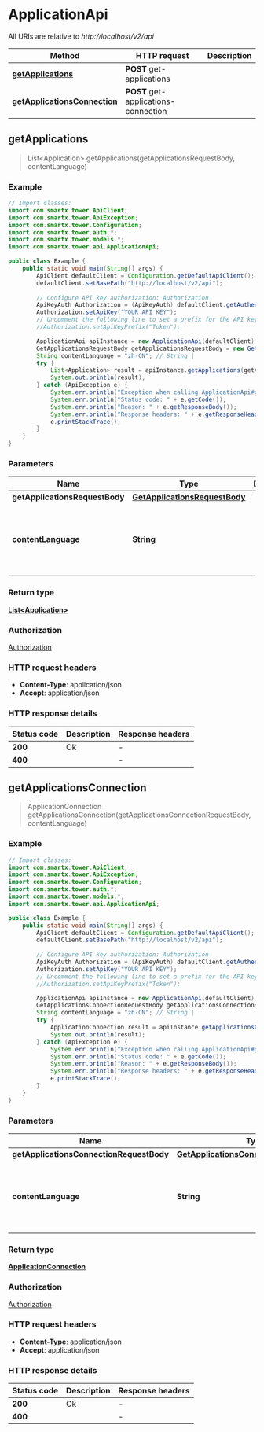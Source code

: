 # ApplicationApi

All URIs are relative to *http://localhost/v2/api*

Method | HTTP request | Description
------------- | ------------- | -------------
[**getApplications**](ApplicationApi.md#getApplications) | **POST** get-applications | 
[**getApplicationsConnection**](ApplicationApi.md#getApplicationsConnection) | **POST** get-applications-connection | 



## getApplications

> List&lt;Application&gt; getApplications(getApplicationsRequestBody, contentLanguage)



### Example

```java
// Import classes:
import com.smartx.tower.ApiClient;
import com.smartx.tower.ApiException;
import com.smartx.tower.Configuration;
import com.smartx.tower.auth.*;
import com.smartx.tower.models.*;
import com.smartx.tower.api.ApplicationApi;

public class Example {
    public static void main(String[] args) {
        ApiClient defaultClient = Configuration.getDefaultApiClient();
        defaultClient.setBasePath("http://localhost/v2/api");
        
        // Configure API key authorization: Authorization
        ApiKeyAuth Authorization = (ApiKeyAuth) defaultClient.getAuthentication("Authorization");
        Authorization.setApiKey("YOUR API KEY");
        // Uncomment the following line to set a prefix for the API key, e.g. "Token" (defaults to null)
        //Authorization.setApiKeyPrefix("Token");

        ApplicationApi apiInstance = new ApplicationApi(defaultClient);
        GetApplicationsRequestBody getApplicationsRequestBody = new GetApplicationsRequestBody(); // GetApplicationsRequestBody | 
        String contentLanguage = "zh-CN"; // String | 
        try {
            List<Application> result = apiInstance.getApplications(getApplicationsRequestBody, contentLanguage);
            System.out.println(result);
        } catch (ApiException e) {
            System.err.println("Exception when calling ApplicationApi#getApplications");
            System.err.println("Status code: " + e.getCode());
            System.err.println("Reason: " + e.getResponseBody());
            System.err.println("Response headers: " + e.getResponseHeaders());
            e.printStackTrace();
        }
    }
}
```

### Parameters


Name | Type | Description  | Notes
------------- | ------------- | ------------- | -------------
 **getApplicationsRequestBody** | [**GetApplicationsRequestBody**](GetApplicationsRequestBody.md)|  |
 **contentLanguage** | **String**|  | [optional] [default to en-US] [enum: zh-CN, en-US]

### Return type

[**List&lt;Application&gt;**](Application.md)

### Authorization

[Authorization](../README.md#Authorization)

### HTTP request headers

- **Content-Type**: application/json
- **Accept**: application/json


### HTTP response details
| Status code | Description | Response headers |
|-------------|-------------|------------------|
| **200** | Ok |  -  |
| **400** |  |  -  |


## getApplicationsConnection

> ApplicationConnection getApplicationsConnection(getApplicationsConnectionRequestBody, contentLanguage)



### Example

```java
// Import classes:
import com.smartx.tower.ApiClient;
import com.smartx.tower.ApiException;
import com.smartx.tower.Configuration;
import com.smartx.tower.auth.*;
import com.smartx.tower.models.*;
import com.smartx.tower.api.ApplicationApi;

public class Example {
    public static void main(String[] args) {
        ApiClient defaultClient = Configuration.getDefaultApiClient();
        defaultClient.setBasePath("http://localhost/v2/api");
        
        // Configure API key authorization: Authorization
        ApiKeyAuth Authorization = (ApiKeyAuth) defaultClient.getAuthentication("Authorization");
        Authorization.setApiKey("YOUR API KEY");
        // Uncomment the following line to set a prefix for the API key, e.g. "Token" (defaults to null)
        //Authorization.setApiKeyPrefix("Token");

        ApplicationApi apiInstance = new ApplicationApi(defaultClient);
        GetApplicationsConnectionRequestBody getApplicationsConnectionRequestBody = new GetApplicationsConnectionRequestBody(); // GetApplicationsConnectionRequestBody | 
        String contentLanguage = "zh-CN"; // String | 
        try {
            ApplicationConnection result = apiInstance.getApplicationsConnection(getApplicationsConnectionRequestBody, contentLanguage);
            System.out.println(result);
        } catch (ApiException e) {
            System.err.println("Exception when calling ApplicationApi#getApplicationsConnection");
            System.err.println("Status code: " + e.getCode());
            System.err.println("Reason: " + e.getResponseBody());
            System.err.println("Response headers: " + e.getResponseHeaders());
            e.printStackTrace();
        }
    }
}
```

### Parameters


Name | Type | Description  | Notes
------------- | ------------- | ------------- | -------------
 **getApplicationsConnectionRequestBody** | [**GetApplicationsConnectionRequestBody**](GetApplicationsConnectionRequestBody.md)|  |
 **contentLanguage** | **String**|  | [optional] [default to en-US] [enum: zh-CN, en-US]

### Return type

[**ApplicationConnection**](ApplicationConnection.md)

### Authorization

[Authorization](../README.md#Authorization)

### HTTP request headers

- **Content-Type**: application/json
- **Accept**: application/json


### HTTP response details
| Status code | Description | Response headers |
|-------------|-------------|------------------|
| **200** | Ok |  -  |
| **400** |  |  -  |

